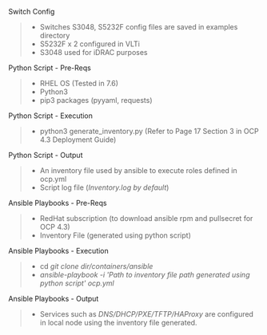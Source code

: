 Switch Config
> - Switches S3048, S5232F config files are saved in examples directory
> - S5232F x 2 configured in VLTi
> - S3048 used for iDRAC purposes

Python Script - Pre-Reqs
> - RHEL OS (Tested in 7.6)
> - Python3
> - pip3 packages (pyyaml, requests)

Python Script - Execution
> - python3 generate_inventory.py
> (Refer to Page 17 Section 3 in OCP 4.3 Deployment Guide)

Python Script - Output
> - An inventory file used by ansible to execute roles defined in ocp.yml
> - Script log file (*Inventory.log by default*)

Ansible Playbooks - Pre-Reqs
> - RedHat subscription (to download ansible rpm and pullsecret for OCP 4.3)
> - Inventory File (generated using python script)

Ansible Playbooks - Execution
> - cd *git clone dir/containers/ansible*
> - *ansible-playbook -i 'Path to inventory file path generated using python script' ocp.yml*

Ansible Playbooks - Output
> - Services such as *DNS/DHCP/PXE/TFTP/HAProxy* are configured in local node using the inventory file generated. 

